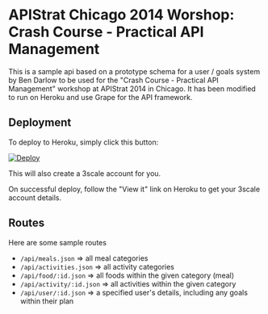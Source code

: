 APIStrat Chicago 2014 Worshop: Crash Course - Practical API Management
======================================================================

This is a sample api based on a prototype schema for a user / goals system by Ben Darlow to be used for the "Crash Course - Practical API Management" workshop at APIStrat 2014 in Chicago. It has been modified to run on Heroku and use Grape for the API framework. 

Deployment
----------

To deploy to Heroku, simply click this button: 

[![Deploy](https://www.herokucdn.com/deploy/button.png)](https://heroku.com/deploy)

This will also create a 3scale account for you. 

On successful deploy, follow the "View it" link on Heroku to get your 3scale account details. 

Routes
------

Here are some sample routes

* `/api/meals.json` => all meal categories
* `/api/activities.json` => all activity categories
* `/api/food/:id.json` => all foods within the given category (meal)
* `/api/activity/:id.json` => all activities within the given category
* `/api/user/:id.json` => a specified user's details, including any goals within their plan
